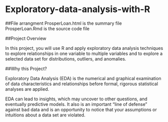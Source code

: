 # Exploratory-data-analysis-with-R

##File arrangment
ProsperLoan.html is the summary file <br>
ProsperLoan.Rmd is the source code file

##Project Overview

In this project, you will use R and apply exploratory data analysis techniques to explore relationships in one variable to multiple variables and to explore a selected data set for distributions, outliers, and anomalies.

##Why this Project?

Exploratory Data Analysis (EDA) is the numerical and graphical examination of data characteristics and relationships before formal, rigorous statistical analyses are applied.

EDA can lead to insights, which may uncover to other questions, and eventually predictive models. It also is an important “line of defense” against bad data and is an opportunity to notice that your assumptions or intuitions about a data set are violated.

